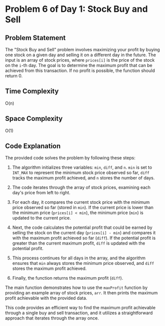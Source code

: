 # Problem 6 of Day 1: Stock Buy and Sell

## Problem Statement

The "Stock Buy and Sell" problem involves maximizing your profit by buying one stock on a given day and selling it on a different day in the future. The input is an array of stock prices, where `prices[i]` is the price of the stock on the `i`-th day. The goal is to determine the maximum profit that can be achieved from this transaction. If no profit is possible, the function should return 0.

## Time Complexity

O(n)

## Space Complexity

O(1)

## Code Explanation

The provided code solves the problem by following these steps:

1. The algorithm initializes three variables: `min`, `diff`, and `n`. `min` is set to `INT_MAX` to represent the minimum stock price observed so far, `diff` tracks the maximum profit achieved, and `n` stores the number of days.

2. The code iterates through the array of stock prices, examining each day's price from left to right.

3. For each day, it compares the current stock price with the minimum price observed so far (stored in `min`). If the current price is lower than the minimum price (`prices[i] < min`), the minimum price (`min`) is updated to the current price.

4. Next, the code calculates the potential profit that could be earned by selling the stock on the current day (`prices[i] - min`) and compares it with the maximum profit achieved so far (`diff`). If the potential profit is greater than the current maximum profit, `diff` is updated with the potential profit.

5. This process continues for all days in the array, and the algorithm ensures that `min` always stores the minimum price observed, and `diff` stores the maximum profit achieved.

6. Finally, the function returns the maximum profit (`diff`).

The main function demonstrates how to use the `maxProfit` function by providing an example array of stock prices, `arr`. It then prints the maximum profit achievable with the provided data.

This code provides an efficient way to find the maximum profit achievable through a single buy and sell transaction, and it utilizes a straightforward approach that iterates through the array once.
